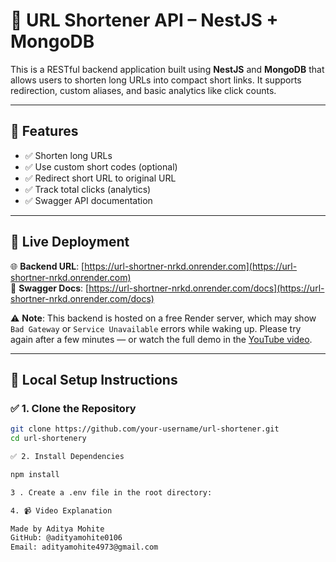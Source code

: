 # 🔗 URL Shortener API – NestJS + MongoDB

This is a RESTful backend application built using **NestJS** and **MongoDB** that allows users to shorten long URLs into compact short links. It supports redirection, custom aliases, and basic analytics like click counts.

---

## 📌 Features

- ✅ Shorten long URLs
- ✅ Use custom short codes (optional)
- ✅ Redirect short URL to original URL
- ✅ Track total clicks (analytics)
- ✅ Swagger API documentation

---

## 🚀 Live Deployment

🌐 **Backend URL**: [https://url-shortner-nrkd.onrender.com](https://url-shortner-nrkd.onrender.com)  
📄 **Swagger Docs**: [https://url-shortner-nrkd.onrender.com/docs](https://url-shortner-nrkd.onrender.com/docs)  

⚠️ **Note**: This backend is hosted on a free Render server, which may show `Bad Gateway` or `Service Unavailable` errors while waking up. Please try again after a few minutes — or watch the full demo in the [YouTube video](https://youtu.be/SqWJUp3c9KI?si=IxDKa0UhFEnWIvsG).


---

## 📁 Local Setup Instructions

### ✅ 1. Clone the Repository

```bash
git clone https://github.com/your-username/url-shortener.git
cd url-shortenery

✅ 2. Install Dependencies

npm install

3 . Create a .env file in the root directory:

4. 📹 Video Explanation  

Made by Aditya Mohite
GitHub: @adityamohite0106
Email: adityamohite4973@gmail.com

